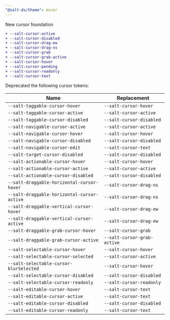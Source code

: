 ```yaml
---
"@salt-ds/theme": minor
---
```


New cursor foundation

```diff
+ --salt-cursor-active
+ --salt-cursor-disabled
+ --salt-cursor-drag-ew
+ --salt-cursor-drag-ns
+ --salt-cursor-grab
+ --salt-cursor-grab-active
+ --salt-cursor-hover
+ --salt-cursor-pending
+ --salt-cursor-readonly
+ --salt-cursor-text
```

Deprecated the following cursor tokens:

| Name                                        | Replacement                 |
| ------------------------------------------- | --------------------------- |
| `--salt-taggable-cursor-hover`              | `--salt-cursor-hover`       |
| `--salt-taggable-cursor-active`             | `--salt-cursor-active`      |
| `--salt-taggable-cursor-disabled`           | `--salt-cursor-disabled`    |
| `--salt-navigable-cursor-active`            | `--salt-cursor-active`      |
| `--salt-navigable-cursor-hover`             | `--salt-cursor-hover`       |
| `--salt-navigable-cursor-disabled`          | `--salt-cursor-disabled`    |
| `--salt-navigable-cursor-edit`              | `--salt-cursor-text`        |
| `--salt-target-cursor-disabled`             | `--salt-cursor-disabled`    |
| `--salt-actionable-cursor-hover`            | `--salt-cursor-hover`       |
| `--salt-actionable-cursor-active`           | `--salt-cursor-active`      |
| `--salt-actionable-cursor-disabled`         | `--salt-cursor-disabled`    |
| `--salt-draggable-horizontal-cursor-hover`  | `--salt-cursor-drag-ns`     |
| `--salt-draggable-horizontal-cursor-active` | `--salt-cursor-drag-ns`     |
| `--salt-draggable-vertical-cursor-hover`    | `--salt-cursor-drag-ew`     |
| `--salt-draggable-vertical-cursor-active`   | `--salt-cursor-drag-ew`     |
| `--salt-draggable-grab-cursor-hover`        | `--salt-cursor-grab`        |
| `--salt-draggable-grab-cursor-active`       | `--salt-cursor-grab-active` |
| `--salt-selectable-cursor-hover`            | `--salt-cursor-hover`       |
| `--salt-selectable-cursor-selected`         | `--salt-cursor-active`      |
| `--salt-selectable-cursor-blurSelected`     | `--salt-cursor-hover`       |
| `--salt-selectable-cursor-disabled`         | `--salt-cursor-disabled`    |
| `--salt-selectable-cursor-readonly`         | `--salt-cursor-readonly`    |
| `--salt-editable-cursor-hover`              | `--salt-cursor-text`        |
| `--salt-editable-cursor-active`             | `--salt-cursor-text`        |
| `--salt-editable-cursor-disabled`           | `--salt-cursor-disabled`    |
| `--salt-editable-cursor-readonly`           | `--salt-cursor-text`        |

